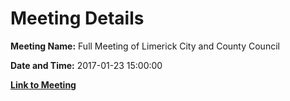 # Meeting Details

**Meeting Name:** Full Meeting of Limerick City and County Council

**Date and Time:** 2017-01-23 15:00:00

**[Link to Meeting](https://www.limerick.ie/council/whats-on/full-meeting-limerick-city-and-county-council-3)**
